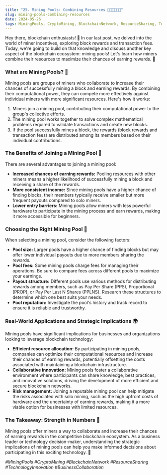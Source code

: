 ```yaml
---
title: "25. Mining Pools: Combining Resources 🤝👨‍💻👩‍💻💪"
slug: mining-pools-combining-resources
date: 2024-05-26
tags: MiningPools, CryptoMining, BlockchainNetwork, ResourceSharing, TechnologyInnovation, BusinessCollaboration
---
```


Hey there, blockchain enthusiasts! 🌟 In our last post, we delved into the world of miner incentives, exploring block rewards and transaction fees. Today, we're going to build on that knowledge and discuss another key aspect of the blockchain ecosystem: mining pools! Let's learn how miners combine their resources to maximize their chances of earning rewards. 🚀

### What are Mining Pools? 🤝

Mining pools are groups of miners who collaborate to increase their chances of successfully mining a block and earning rewards. By combining their computational power, they can compete more effectively against individual miners with more significant resources. Here's how it works:

1. Miners join a mining pool, contributing their computational power to the group's collective efforts.
2. The mining pool works together to solve complex mathematical problems required to validate transactions and create new blocks.
3. If the pool successfully mines a block, the rewards (block rewards and transaction fees) are distributed among its members based on their individual contributions.

### The Benefits of Joining a Mining Pool 💪

There are several advantages to joining a mining pool:

- **Increased chances of earning rewards:** Pooling resources with other miners means a higher likelihood of successfully mining a block and receiving a share of the rewards.
- **More consistent income:** Since mining pools have a higher chance of finding blocks, their members typically receive smaller but more frequent payouts compared to solo miners.
- **Lower entry barriers:** Mining pools allow miners with less powerful hardware to participate in the mining process and earn rewards, making it more accessible for beginners.

### Choosing the Right Mining Pool 🎯

When selecting a mining pool, consider the following factors:

- **Pool size:** Larger pools have a higher chance of finding blocks but may offer lower individual payouts due to more members sharing the rewards.
- **Pool fees:** Some mining pools charge fees for managing their operations. Be sure to compare fees across different pools to maximize your earnings.
- **Payout structure:** Different pools use various methods for distributing rewards among members, such as Pay Per Share (PPS), Proportional (PROP), or Pay Per Last N Shares (PPLNS). Research these structures to determine which one best suits your needs.
- **Pool reputation:** Investigate the pool's history and track record to ensure it is reliable and trustworthy.

### Real-World Applications and Strategic Implications 🌍

Mining pools have significant implications for businesses and organizations looking to leverage blockchain technology:

- **Efficient resource allocation:** By participating in mining pools, companies can optimize their computational resources and increase their chances of earning rewards, potentially offsetting the costs associated with maintaining a blockchain infrastructure.
- **Collaborative innovation:** Mining pools foster a collaborative environment where participants can share knowledge, best practices, and innovative solutions, driving the development of more efficient and secure blockchain networks.
- **Risk management:** Joining a reputable mining pool can help mitigate the risks associated with solo mining, such as the high upfront costs of hardware and the uncertainty of earning rewards, making it a more viable option for businesses with limited resources.

### The Takeaway: Strength in Numbers 🌟

Mining pools offer miners a way to collaborate and increase their chances of earning rewards in the competitive blockchain ecosystem. As a business leader or technology decision-maker, understanding the strategic implications of mining pools can help you make informed decisions about participating in this exciting technology. 🚀

*#MiningPools #CryptoMining #BlockchainNetwork #ResourceSharing #TechnologyInnovation #BusinessCollaboration*